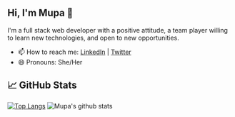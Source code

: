 ## Hi, I'm Mupa  👋

I'm a full stack web developer with a positive attitude, a team player willing to learn new technologies, and open to new opportunities.

- 📫 How to reach me: [LinkedIn](https://www.linkedin.com/in/mupa-mmbetsa/) | [Twitter](https://twitter.com/mupa_mmbetsa)
- 😄 Pronouns: She/Her

## &#x1f4c8; GitHub Stats
[![Top Langs](https://github-readme-stats.vercel.app/api/top-langs/?username=Mupa1&layout=compact&langs_count=6&theme=buefy)](https://github.com/Mupa1/github-readme-stats)
![Mupa's github stats](https://github-readme-stats.vercel.app/api?username=Mupa1&theme=buefy&show_icons=true&count_private=true)
